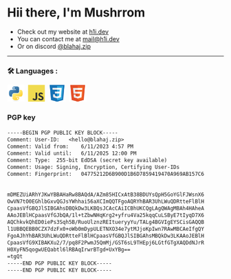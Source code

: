 # Hii there, I'm Mushrrom


- Check out my website at [h1i.dev](https://h1i.dev)
- You can contact me at [mail@h1i.dev](mailto:mail@h1i.dev)
- Or on discord [@blahaj.zip](<https://discord.com/users/683954422241427471>)
---
### :hammer_and_wrench: Languages :
<img src="https://github.com/devicons/devicon/blob/master/icons/python/python-original.svg" title="Python" alt="Python" width="40" height="40"/>&nbsp;
<img src="https://github.com/devicons/devicon/blob/master/icons/javascript/javascript-original.svg" title="js" alt="js" width="40" height="40"/>&nbsp;
<img src="https://github.com/devicons/devicon/blob/master/icons/css3/css3-original.svg" title="css" alt="css" width="40" height="40"/>&nbsp;
<img src="https://github.com/devicons/devicon/blob/master/icons/html5/html5-original.svg" title="html" alt="html" width="40" height="40"/>&nbsp;


### PGP key
```
-----BEGIN PGP PUBLIC KEY BLOCK-----
Comment: User-ID:	<hello@blahaj.zip>
Comment: Valid from:	6/11/2023 4:57 PM
Comment: Valid until:	6/11/2025 12:00 PM
Comment: Type:	255-bit EdDSA (secret key available)
Comment: Usage:	Signing, Encryption, Certifying User-IDs
Comment: Fingerprint:	04775212D6B900D1B6D7859419470A969AB157C6


mDMEZUiARhYJKwYBBAHaRw8BAQdA/AZm85HICxAtB38BDUYsQpH5GoYGlFJWsnX6
OwVN7tO0EGhlbGxvQGJsYWhhai56aXCImQQTFgoAQRYhBAR3UhLWuQDRtteFlBlH
CpaasVfGBQJlSIBGAhsDBQkDw3LKBQsJCAcCAiICBhUKCQgLAgQWAgMBAh4HAheA
AAoJEBlHCpaasVfGJbQA/1l+tZbwNHqKrg2+yfru4Va25kqqCuLSByE7tIyqD7X6
AQChkvkQhED0iePs3Sqh5B/RuoUlznzREItueryyYu/TALg4BGVIgEYSCisGAQQB
l1UBBQEBB0CZX7dzFx0+oWb0mDypULETNXO34e7ytMJjoKpIwn7RAwMBCAeIfgQY
FgoAJhYhBAR3UhLWuQDRtteFlBlHCpaasVfGBQJlSIBGAhsMBQkDw3LKAAoJEBlH
CpaasVfG9XIBAKXu2/7/pq8F2PwmJ5QmMj/GST6sL9THEpj6LGtfGTgXAQDdNJrR
H0XyFN5qogwUEQabtl6lRBAqIrwrBTgd+UxYBg==
=tgQt
-----END PGP PUBLIC KEY BLOCK-----
-----END PGP PUBLIC KEY BLOCK-----
```
